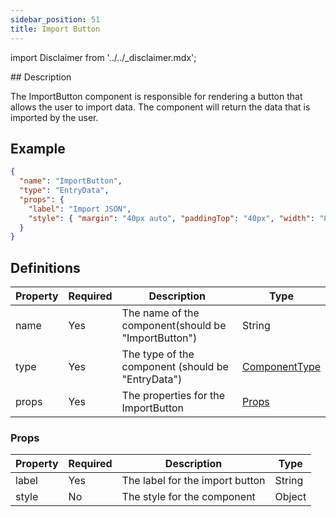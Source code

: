```yaml
---
sidebar_position: 51
title: Import Button
---
```


import Disclaimer from '../../\_disclaimer.mdx';

<Disclaimer />
## Description

The ImportButton component is responsible for rendering a button that allows the user to import data. The component will return the data that is imported by the user.

## Example

```json
{
  "name": "ImportButton",
  "type": "EntryData",
  "props": {
    "label": "Import JSON",
    "style": { "margin": "40px auto", "paddingTop": "40px", "width": "80%" }
  }
}
```

## Definitions

| Property | Required | Description                                         | Type                                                    |
| -------- | -------- | --------------------------------------------------- | ------------------------------------------------------- |
| name     | Yes      | The name of the component(should be "ImportButton") | String                                                  |
| type     | Yes      | The type of the component (should be "EntryData")   | [ComponentType](/docs/mock-apps/common/component-type)  |
| props    | Yes      | The properties for the ImportButton                 | [Props](/docs/mock-apps/components/import-button#props) |

### Props

| Property | Required | Description                     | Type   |
| -------- | -------- | ------------------------------- | ------ |
| label    | Yes      | The label for the import button | String |
| style    | No       | The style for the component     | Object |
